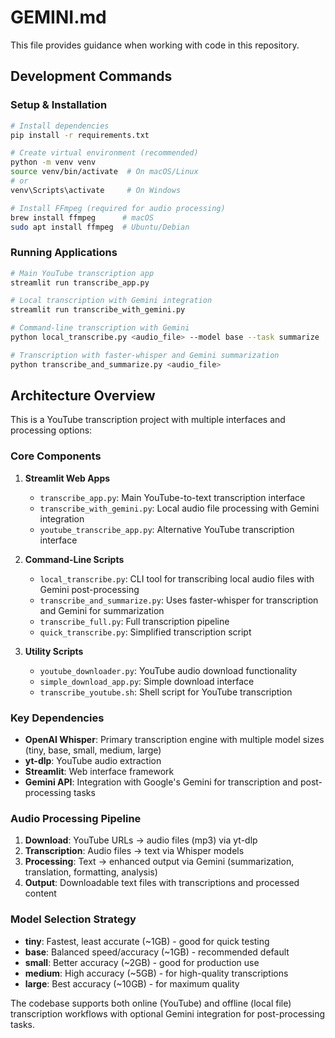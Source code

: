 # GEMINI.md

This file provides guidance when working with code in this repository.

## Development Commands

### Setup & Installation
```bash
# Install dependencies
pip install -r requirements.txt

# Create virtual environment (recommended)
python -m venv venv
source venv/bin/activate  # On macOS/Linux
# or
venv\Scripts\activate     # On Windows

# Install FFmpeg (required for audio processing)
brew install ffmpeg      # macOS
sudo apt install ffmpeg  # Ubuntu/Debian
```

### Running Applications
```bash
# Main YouTube transcription app
streamlit run transcribe_app.py

# Local transcription with Gemini integration
streamlit run transcribe_with_gemini.py

# Command-line transcription with Gemini
python local_transcribe.py <audio_file> --model base --task summarize

# Transcription with faster-whisper and Gemini summarization
python transcribe_and_summarize.py <audio_file>
```

## Architecture Overview

This is a YouTube transcription project with multiple interfaces and processing options:

### Core Components

1. **Streamlit Web Apps**
   - `transcribe_app.py`: Main YouTube-to-text transcription interface
   - `transcribe_with_gemini.py`: Local audio file processing with Gemini integration
   - `youtube_transcribe_app.py`: Alternative YouTube transcription interface

2. **Command-Line Scripts**
   - `local_transcribe.py`: CLI tool for transcribing local audio files with Gemini post-processing
   - `transcribe_and_summarize.py`: Uses faster-whisper for transcription and Gemini for summarization
   - `transcribe_full.py`: Full transcription pipeline
   - `quick_transcribe.py`: Simplified transcription script

3. **Utility Scripts**
   - `youtube_downloader.py`: YouTube audio download functionality
   - `simple_download_app.py`: Simple download interface
   - `transcribe_youtube.sh`: Shell script for YouTube transcription

### Key Dependencies
- **OpenAI Whisper**: Primary transcription engine with multiple model sizes (tiny, base, small, medium, large)
- **yt-dlp**: YouTube audio extraction
- **Streamlit**: Web interface framework
- **Gemini API**: Integration with Google's Gemini for transcription and post-processing tasks

### Audio Processing Pipeline
1. **Download**: YouTube URLs → audio files (mp3) via yt-dlp
2. **Transcription**: Audio files → text via Whisper models
3. **Processing**: Text → enhanced output via Gemini (summarization, translation, formatting, analysis)
4. **Output**: Downloadable text files with transcriptions and processed content

### Model Selection Strategy
- **tiny**: Fastest, least accurate (~1GB) - good for quick testing
- **base**: Balanced speed/accuracy (~1GB) - recommended default
- **small**: Better accuracy (~2GB) - good for production use
- **medium**: High accuracy (~5GB) - for high-quality transcriptions
- **large**: Best accuracy (~10GB) - for maximum quality

The codebase supports both online (YouTube) and offline (local file) transcription workflows with optional Gemini integration for post-processing tasks.